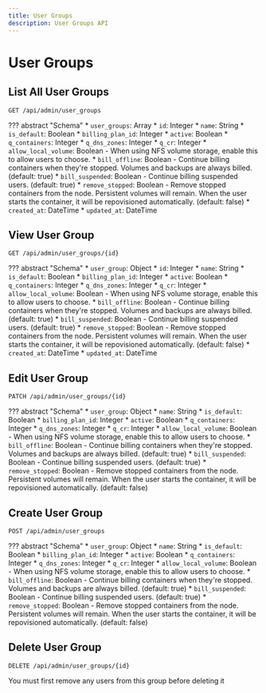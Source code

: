 ```yaml
---
title: User Groups
description: User Groups API
---
```

# User Groups

## List All User Groups

`GET /api/admin/user_groups`

??? abstract "Schema"
    * `user_groups`: Array
        * `id`: Integer
        * `name`: String
        * `is_default`: Boolean
        * `billing_plan_id`: Integer
        * `active`: Boolean
        * `q_containers`: Integer
        * `q_dns_zones`: Integer
        * `q_cr`: Integer
        * `allow_local_volume`: Boolean - When using NFS volume storage, enable this to allow users to choose.
        * `bill_offline`: Boolean - Continue billing containers when they're stopped. Volumes and backups are always billed. (default: true)
        * `bill_suspended`: Boolean - Continue billing suspended users. (default: true)
        * `remove_stopped`: Boolean - Remove stopped containers from the node. Persistent volumes will remain. When the user starts the container, it will be repovisioned automatically. (default: false)
        * `created_at`: DateTime
        * `updated_at`: DateTime

## View User Group

`GET /api/admin/user_groups/{id}`

??? abstract "Schema"
    * `user_group`: Object
        * `id`: Integer
        * `name`: String
        * `is_default`: Boolean
        * `billing_plan_id`: Integer
        * `active`: Boolean
        * `q_containers`: Integer
        * `q_dns_zones`: Integer
        * `q_cr`: Integer
        * `allow_local_volume`: Boolean - When using NFS volume storage, enable this to allow users to choose.
        * `bill_offline`: Boolean - Continue billing containers when they're stopped. Volumes and backups are always billed. (default: true)
        * `bill_suspended`: Boolean - Continue billing suspended users. (default: true)
        * `remove_stopped`: Boolean - Remove stopped containers from the node. Persistent volumes will remain. When the user starts the container, it will be repovisioned automatically. (default: false)
        * `created_at`: DateTime
        * `updated_at`: DateTime


## Edit User Group

`PATCH /api/admin/user_groups/{id}`

??? abstract "Schema"
    * `user_group`: Object
        * `name`: String
        * `is_default`: Boolean
        * `billing_plan_id`: Integer
        * `active`: Boolean
        * `q_containers`: Integer
        * `q_dns_zones`: Integer
        * `q_cr`: Integer
        * `allow_local_volume`: Boolean - When using NFS volume storage, enable this to allow users to choose.
        * `bill_offline`: Boolean - Continue billing containers when they're stopped. Volumes and backups are always billed. (default: true)
        * `bill_suspended`: Boolean - Continue billing suspended users. (default: true)
        * `remove_stopped`: Boolean - Remove stopped containers from the node. Persistent volumes will remain. When the user starts the container, it will be repovisioned automatically. (default: false)


## Create User Group

`POST /api/admin/user_groups`

??? abstract "Schema"
    * `user_group`: Object
        * `name`: String
        * `is_default`: Boolean
        * `billing_plan_id`: Integer
        * `active`: Boolean
        * `q_containers`: Integer
        * `q_dns_zones`: Integer
        * `q_cr`: Integer
        * `allow_local_volume`: Boolean - When using NFS volume storage, enable this to allow users to choose.
        * `bill_offline`: Boolean - Continue billing containers when they're stopped. Volumes and backups are always billed. (default: true)
        * `bill_suspended`: Boolean - Continue billing suspended users. (default: true)
        * `remove_stopped`: Boolean - Remove stopped containers from the node. Persistent volumes will remain. When the user starts the container, it will be repovisioned automatically. (default: false)

## Delete User Group

`DELETE /api/admin/user_groups/{id}`

You must first remove any users from this group before deleting it
